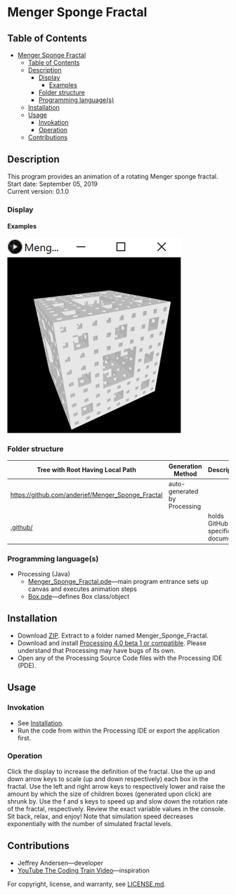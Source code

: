 # Menger Sponge Fractal

## Table of Contents

- [Menger Sponge Fractal](#menger-sponge-fractal)
  - [Table of Contents](#table-of-contents)
  - [Description](#description)
    - [Display](#display)
      - [Examples](#examples)
    - [Folder structure](#folder-structure)
    - [Programming language(s)](#programming-languages)
  - [Installation](#installation)
  - [Usage](#usage)
    - [Invokation](#invokation)
    - [Operation](#operation)
  - [Contributions](#contributions)

## Description

This program provides an animation of a rotating Menger sponge fractal.  
Start date: September 05, 2019  
Current version: 0.1.0  

### Display

#### Examples

![Example 1 Picture](Picture1.png)

### Folder structure

| Tree with Root Having Local Path | Generation Method | Description |
| -------------------------------- | ----------------- | ----------- |
| <https://github.com/anderjef/Menger_Sponge_Fractal> | auto-generated by Processing | <!-- --> |
| [.github/](.github/) | <!-- --> | holds GitHub-specific documents |

### Programming language(s)

- Processing (Java)
  - [Menger_Sponge_Fractal.pde](Menger_Sponge_Fractal.pde)&mdash;main program entrance sets up canvas and executes animation steps
  - [Box.pde](Box.pde)&mdash;defines Box class/object

## Installation

- Download [ZIP](https://github.com/anderjef/Menger_Sponge_Fractal/archive/main.zip). Extract to a folder named Menger_Sponge_Fractal.
- Download and install [Processing 4.0 beta 1 or compatible](https://processing.org/download). Please understand that Processing may have bugs of its own.
- Open any of the Processing Source Code files with the Processing IDE (PDE).

## Usage

### Invokation

- See [Installation](#installation).
- Run the code from within the Processing IDE or export the application first.

### Operation

Click the display to increase the definition of the fractal. Use the up and down arrow keys to scale (up and down respectively) each box in the fractal. Use the left and right arrow keys to respectively lower and raise the amount by which the size of children boxes (generated upon click) are shrunk by. Use the f and s keys to speed up and slow down the rotation rate of the fractal, respectively. Review the exact variable values in the console. Sit back, relax, and enjoy! Note that simulation speed decreases exponentially with the number of simulated fractal levels.

## Contributions

- Jeffrey Andersen&mdash;developer
- [YouTube The Coding Train Video](https://www.youtube.com/watch?v=LG8ZK-rRkXo)&mdash;inspiration

For copyright, license, and warranty, see [LICENSE.md](LICENSE.md).
